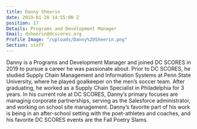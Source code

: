 ```yaml
---
title: Danny Sheerin
date: 2019-01-28 14:55:00 Z
position: 17
Details: Programs and Development Manager
Email: dsheerin@dcscores.org
Profile Image: "/uploads/Danny%20Sheerin.png"
Section: staff
---
```


Danny is a Programs and Development Manager and joined DC SCORES in 2019 to pursue a career he was passionate about. Prior to DC SCORES, he studied Supply Chain Management and Information Systems at Penn State University, where he played goalkeeper on the men’s soccer team. After graduating, he worked as a Supply Chain Specialist in Philadelphia for 3 years. In his current role at DC SCORES, Danny’s primary focuses are managing corporate partnerships, serving as the Salesforce administrator, and working on school site management. Danny’s favorite part of his work is being in an after-school setting with the poet-athletes and coaches, and his favorite DC SCORES events are the Fall Poetry Slams.